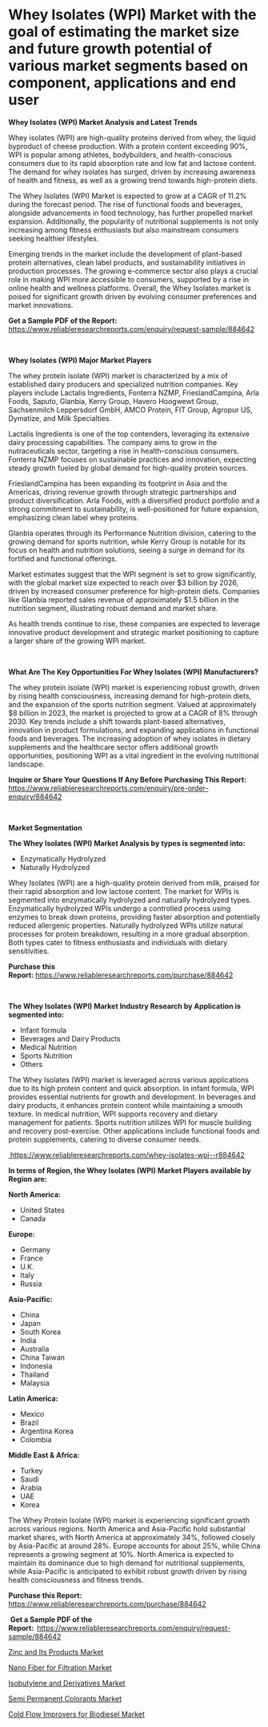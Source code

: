 <p><h1>Whey Isolates (WPI) Market with the goal of estimating the market size and future growth potential of various market segments based on component, applications and end user</h1></p><p><strong>Whey Isolates (WPI) Market Analysis and Latest Trends</strong></p>
<p><p>Whey isolates (WPI) are high-quality proteins derived from whey, the liquid byproduct of cheese production. With a protein content exceeding 90%, WPI is popular among athletes, bodybuilders, and health-conscious consumers due to its rapid absorption rate and low fat and lactose content. The demand for whey isolates has surged, driven by increasing awareness of health and fitness, as well as a growing trend towards high-protein diets.</p><p>The Whey Isolates (WPI) Market is expected to grow at a CAGR of 11.2% during the forecast period. The rise of functional foods and beverages, alongside advancements in food technology, has further propelled market expansion. Additionally, the popularity of nutritional supplements is not only increasing among fitness enthusiasts but also mainstream consumers seeking healthier lifestyles. </p><p>Emerging trends in the market include the development of plant-based protein alternatives, clean label products, and sustainability initiatives in production processes. The growing e-commerce sector also plays a crucial role in making WPI more accessible to consumers, supported by a rise in online health and wellness platforms. Overall, the Whey Isolates market is poised for significant growth driven by evolving consumer preferences and market innovations.</p></p>
<p><strong>Get a Sample PDF of the Report:&nbsp;</strong> <a href="https://www.reliableresearchreports.com/enquiry/request-sample/884642?utm_campaign=12&utm_medium=2&utm_source=Github&utm_content=ia&utm_term=01022025&utm_id=whey-isolates-wpi">https://www.reliableresearchreports.com/enquiry/request-sample/884642</a></p>
<p>&nbsp;</p>
<p><strong>Whey Isolates (WPI) Major Market Players</strong></p>
<p><p>The whey protein isolate (WPI) market is characterized by a mix of established dairy producers and specialized nutrition companies. Key players include Lactalis Ingredients, Fonterra NZMP, FrieslandCampina, Arla Foods, Saputo, Glanbia, Kerry Group, Havero Hoogwewt Group, Sachsenmilch Leppersdorf GmbH, AMCO Protein, FIT Group, Agropur US, Dymatize, and Milk Specialties.</p><p>Lactalis Ingredients is one of the top contenders, leveraging its extensive dairy processing capabilities. The company aims to grow in the nutraceuticals sector, targeting a rise in health-conscious consumers. Fonterra NZMP focuses on sustainable practices and innovation, expecting steady growth fueled by global demand for high-quality protein sources.</p><p>FrieslandCampina has been expanding its footprint in Asia and the Americas, driving revenue growth through strategic partnerships and product diversification. Arla Foods, with a diversified product portfolio and a strong commitment to sustainability, is well-positioned for future expansion, emphasizing clean label whey proteins.</p><p>Glanbia operates through its Performance Nutrition division, catering to the growing demand for sports nutrition, while Kerry Group is notable for its focus on health and nutrition solutions, seeing a surge in demand for its fortified and functional offerings.</p><p>Market estimates suggest that the WPI segment is set to grow significantly, with the global market size expected to reach over $3 billion by 2026, driven by increased consumer preference for high-protein diets. Companies like Glanbia reported sales revenue of approximately $1.5 billion in the nutrition segment, illustrating robust demand and market share.</p><p>As health trends continue to rise, these companies are expected to leverage innovative product development and strategic market positioning to capture a larger share of the growing WPI market.</p></p>
<p>&nbsp;</p>
<p><strong>What Are The Key Opportunities For Whey Isolates (WPI) Manufacturers?</strong></p>
<p><p>The whey protein isolate (WPI) market is experiencing robust growth, driven by rising health consciousness, increasing demand for high-protein diets, and the expansion of the sports nutrition segment. Valued at approximately $8 billion in 2023, the market is projected to grow at a CAGR of 8% through 2030. Key trends include a shift towards plant-based alternatives, innovation in product formulations, and expanding applications in functional foods and beverages. The increasing adoption of whey isolates in dietary supplements and the healthcare sector offers additional growth opportunities, positioning WPI as a vital ingredient in the evolving nutritional landscape.</p></p>
<p><strong>Inquire or Share Your Questions If Any Before Purchasing This Report:</strong> <a href="https://www.reliableresearchreports.com/enquiry/pre-order-enquiry/884642?utm_campaign=12&utm_medium=2&utm_source=Github&utm_content=ia&utm_term=01022025&utm_id=whey-isolates-wpi">https://www.reliableresearchreports.com/enquiry/pre-order-enquiry/884642</a></p>
<p>&nbsp;</p>
<p><strong>Market Segmentation</strong></p>
<p><strong>The Whey Isolates (WPI) Market Analysis by types is segmented into:</strong></p>
<p><ul><li>Enzymatically Hydrolyzed</li><li>Naturally Hydrolyzed</li></ul></p>
<p><p>Whey Isolates (WPI) are a high-quality protein derived from milk, praised for their rapid absorption and low lactose content. The market for WPIs is segmented into enzymatically hydrolyzed and naturally hydrolyzed types. Enzymatically hydrolyzed WPIs undergo a controlled process using enzymes to break down proteins, providing faster absorption and potentially reduced allergenic properties. Naturally hydrolyzed WPIs utilize natural processes for protein breakdown, resulting in a more gradual absorption. Both types cater to fitness enthusiasts and individuals with dietary sensitivities.</p></p>
<p><strong>Purchase this Report:&nbsp;</strong><a href="https://www.reliableresearchreports.com/purchase/884642?utm_campaign=12&utm_medium=2&utm_source=Github&utm_content=ia&utm_term=01022025&utm_id=whey-isolates-wpi">https://www.reliableresearchreports.com/purchase/884642</a></p>
<p>&nbsp;</p>
<p><strong>The Whey Isolates (WPI) Market Industry Research by Application is segmented into:</strong></p>
<p><ul><li>Infant formula</li><li>Beverages and Dairy Products</li><li>Medical Nutrition</li><li>Sports Nutrition</li><li>Others</li></ul></p>
<p><p>The Whey Isolates (WPI) market is leveraged across various applications due to its high protein content and quick absorption. In infant formula, WPI provides essential nutrients for growth and development. In beverages and dairy products, it enhances protein content while maintaining a smooth texture. In medical nutrition, WPI supports recovery and dietary management for patients. Sports nutrition utilizes WPI for muscle building and recovery post-exercise. Other applications include functional foods and protein supplements, catering to diverse consumer needs.</p></p>
<p><a href="https://www.reliableresearchreports.com/whey-isolates-wpi--r884642?utm_campaign=12&utm_medium=2&utm_source=Github&utm_content=ia&utm_term=01022025&utm_id=whey-isolates-wpi">&nbsp;https://www.reliableresearchreports.com/whey-isolates-wpi--r884642</a></p>
<p><strong>In terms of Region, the Whey Isolates (WPI) Market Players available by Region are:</strong></p>
<p>
    <p> <strong> North America: </strong>
        <ul>
            <li>United States</li>
            <li>Canada</li>
        </ul>
        </p> 
    <p> <strong> Europe: </strong>
        <ul>
            <li>Germany</li>
            <li>France</li>
            <li>U.K.</li>
            <li>Italy</li>
            <li>Russia</li>
        </ul>
        </p> 
    <p> <strong> Asia-Pacific: </strong>
        <ul>
            <li>China</li>
            <li>Japan</li>
            <li>South Korea</li>
            <li>India</li>
            <li>Australia</li>
            <li>China Taiwan</li>
            <li>Indonesia</li>
            <li>Thailand</li>
            <li>Malaysia</li>
        </ul>
        </p> 
    <p> <strong> Latin America: </strong>
        <ul>
            <li>Mexico</li>
            <li>Brazil</li>
            <li>Argentina Korea</li>
            <li>Colombia</li>
        </ul>
        </p> 
    <p> <strong> Middle East & Africa: </strong>
        <ul>
            <li>Turkey</li>
            <li>Saudi</li>
            <li>Arabia</li>
            <li>UAE</li>
            <li>Korea</li>
        </ul>
    </p>
    </p>
<p><p>The Whey Protein Isolate (WPI) market is experiencing significant growth across various regions. North America and Asia-Pacific hold substantial market shares, with North America at approximately 34%, followed closely by Asia-Pacific at around 28%. Europe accounts for about 25%, while China represents a growing segment at 10%. North America is expected to maintain its dominance due to high demand for nutritional supplements, while Asia-Pacific is anticipated to exhibit robust growth driven by rising health consciousness and fitness trends.</p></p>
<p><strong>Purchase this Report: </strong><a href="https://www.reliableresearchreports.com/purchase/884642?utm_campaign=12&utm_medium=2&utm_source=Github&utm_content=ia&utm_term=01022025&utm_id=whey-isolates-wpi">https://www.reliableresearchreports.com/purchase/884642</a></p>
<p>&nbsp;<strong>Get a Sample PDF of the Report:&nbsp;&nbsp;</strong><a href="https://www.reliableresearchreports.com/enquiry/request-sample/884642?utm_campaign=12&utm_medium=2&utm_source=Github&utm_content=ia&utm_term=01022025&utm_id=whey-isolates-wpi">https://www.reliableresearchreports.com/enquiry/request-sample/884642</a></p>
<p><strong></strong></p>
<p><p><a href="https://github.com/sadithsondah72/Market-Research-Report-List-1/blob/main/zinc-and-its-products-market.md?utm_campaign=12&utm_medium=2&utm_source=Github&utm_content=ia&utm_term=01022025&utm_id=whey-isolates-wpi">Zinc and Its Products Market</a></p><p><a href="https://github.com/katonmarti489/Market-Research-Report-List-1/blob/main/nano-fiber-for-filtration-market.md?utm_campaign=12&utm_medium=2&utm_source=Github&utm_content=ia&utm_term=01022025&utm_id=whey-isolates-wpi">Nano Fiber for Filtration Market</a></p><p><a href="https://github.com/mshiradeth/Market-Research-Report-List-1/blob/main/isobutylene-and-derivatives-market.md?utm_campaign=12&utm_medium=2&utm_source=Github&utm_content=ia&utm_term=01022025&utm_id=whey-isolates-wpi">Isobutylene and Derivatives Market</a></p><p><a href="https://github.com/lisaeichler20775/Market-Research-Report-List-1/blob/main/semi-permanent-colorants-market.md?utm_campaign=12&utm_medium=2&utm_source=Github&utm_content=ia&utm_term=01022025&utm_id=whey-isolates-wpi">Semi Permanent Colorants Market</a></p><p><a href="https://github.com/yankimber90yankim/Market-Research-Report-List-1/blob/main/cold-flow-improvers-for-biodiesel-market.md?utm_campaign=12&utm_medium=2&utm_source=Github&utm_content=ia&utm_term=01022025&utm_id=whey-isolates-wpi">Cold Flow Improvers for Biodiesel Market</a></p></p>